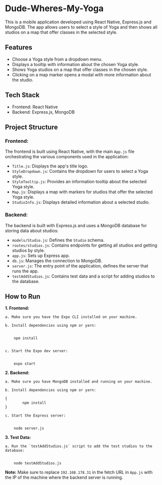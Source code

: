# Dude-Wheres-My-Yoga

This is a mobile application developed using React Native, Express.js and MongoDB. The app allows users to select a style of Yoga and then shows all studios on a map that offer classes in the selected style.

## Features
- Choose a Yoga style from a dropdown menu.
- Displays a tooltip with information about the chosen Yoga style.
- Shows Yoga studios on a map that offer classes in the chosen style.
- Clicking on a map marker opens a modal with more information about the studio.

## Tech Stack
- Frontend: React Native
- Backend: Express.js, MongoDB

## Project Structure

### Frontend:

The frontend is built using React Native, with the main `App.js` file orchestrating the various components used in the application:

- `Title.js`: Displays the app's title logo.
- `StyleDropdown.js`: Contains the dropdown for users to select a Yoga style.
- `StyleTooltip.js`: Provides an information tooltip about the selected Yoga style.
- `Map.js`: Displays a map with markers for studios that offer the selected Yoga style.
- `StudioInfo.js`: Displays detailed information about a selected studio.

### Backend:

The backend is built with Express.js and uses a MongoDB database for storing data about studios:

- `models/Studio.js`: Defines the `Studio` schema.
- `routes/studios.js`: Contains endpoints for getting all studios and getting studios by style.
- `app.js`: Sets up Express app.
- `db.js`: Manages the connection to MongoDB.
- `server.js`: The entry point of the application, defines the server that runs the app.
- `testAddStudios.js`: Contains test data and a script for adding studios to the database.

## How to Run

**1. Frontend:**

    a. Make sure you have the Expo CLI installed on your machine.

    b. Install dependencies using npm or yarn:


        npm install
 

    c. Start the Expo dev server:


        expo start


**2. Backend:**

    a. Make sure you have MongoDB installed and running on your machine.

    b. Install dependencies using npm or yarn:

```
{
        npm install
}

```
    c. Start the Express server:


        node server.js


**3. Test Data:**

    a. Run the `testAddStudios.js` script to add the test studios to the database:

 
        node testAddStudios.js


**Note:** Make sure to replace `192.168.178.31` in the fetch URL in `App.js` with the IP of the machine where the backend server is running.

